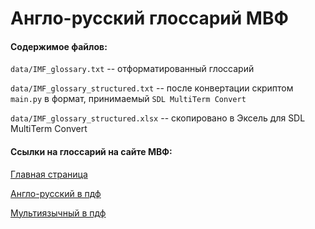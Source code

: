 # Англо-русский глоссарий МВФ

#### Содержимое файлов:

`data/IMF_glossary.txt` -- отформатированный глоссарий

`data/IMF_glossary_structured.txt` -- после конвертации скриптом `main.py` в формат,
принимаемый `SDL MultiTerm Convert`

`data/IMF_glossary_structured.xlsx` -- скопировано в Эксель для SDL MultiTerm Convert

#### Ссылки на глоссарий на сайте МВФ:

[Главная страница](https://www.imf.org/external/np/term/eng/index.htm)

[Англо-русский в пдф](https://www.imf.org/external/np/term/rus/pdf/glossaryr.pdf)

[Мультиязычный в пдф](https://www.imf.org/external/np/term/eng/pdf/glossary.pdf)
